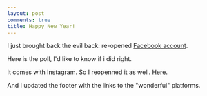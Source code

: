 ```yaml
---
layout: post
comments: true
title: Happy New Year!
---
```


I just brought back the evil back: re-opened [Facebook account](https://www.facebook.com/ru.sergeev).

Here is the poll, I'd like to know if i did right.

It comes with Instagram. So I reopenned it as well. [Here](https://www.instagram.com/ru.sergeev/).

And I updated the footer with the links to the "wonderful" platforms.
